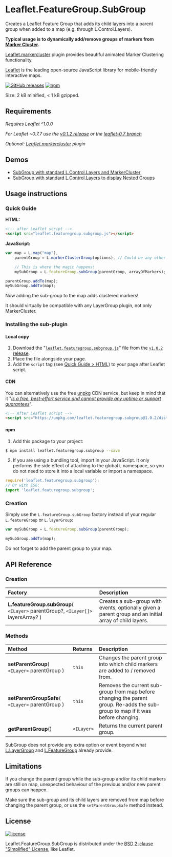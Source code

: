 <!-- ##########################################################################
NOTE TO CONTRIBUTOR:
this README is automatically generated from build/readme.template.md.
Should you need to modify the README, please make your modifications on
the template file.
########################################################################### -->

# Leaflet.FeatureGroup.SubGroup
Creates a Leaflet Feature Group that adds its child layers into a parent group
when added to a map (e.g. through L.Control.Layers).

**Typical usage is to dynamically add/remove groups of markers from
[Marker Cluster](https://github.com/Leaflet/Leaflet.markercluster).**

[Leaflet.markercluster](https://github.com/Leaflet/Leaflet.markercluster) plugin
provides beautiful animated Marker Clustering functionality.

[Leaflet](http://leafletjs.com/) is the leading open-source JavaScript library
for mobile-friendly interactive maps.

[![GitHub releases](https://img.shields.io/github/release/ghybs/leaflet.featuregroup.subgroup.svg?label=GitHub)](https://github.com/ghybs/Leaflet.FeatureGroup.SubGroup/releases)
[![npm](https://img.shields.io/npm/v/leaflet.featuregroup.subgroup.svg)](https://www.npmjs.com/package/leaflet.featuregroup.subgroup)

Size: 2 kB minified, < 1 kB gzipped.



## Requirements
*Requires Leaflet ^1.0.0*

*For Leaflet ~0.7.7 use the [v0.1.2 release](https://github.com/ghybs/Leaflet.FeatureGroup.SubGroup/releases/tag/v0.1.2) or the [leaflet-0.7 branch](https://github.com/ghybs/Leaflet.FeatureGroup.SubGroup/tree/leaflet-0.7)*

*Optional: [Leaflet.markercluster](https://github.com/Leaflet/Leaflet.markercluster) plugin*



## Demos
- [SubGroup with standard L.Control.Layers and MarkerCluster](https://ghybs.github.io/Leaflet.FeatureGroup.SubGroup/examples/subGroup-markercluster-controlLayers-realworld.388.html)
- [SubGroup with standard L.Control.Layers to display Nested Groups](https://ghybs.github.io/Leaflet.FeatureGroup.SubGroup/examples/subGroup-controlLayers-nestedGroups.html)



## Usage instructions

### Quick Guide
**HTML:**
```html
<!-- after Leaflet script -->
<script src="leaflet.featuregroup.subgroup.js"></script>
```

**JavaScript:**
```javascript
var map = L.map("map"),
    parentGroup = L.markerClusterGroup(options), // Could be any other Layer Group type.

    // This is where the magic happens!
    mySubGroup = L.featureGroup.subGroup(parentGroup, arrayOfMarkers);

parentGroup.addTo(map);
mySubGroup.addTo(map);
```

Now adding the sub-group to the map adds clustered markers!

It should virtually be compatible with any LayerGroup plugin, not only MarkerCluster.


### Installing the sub-plugin

#### Local copy
1. Download the "<a href="https://github.com/ghybs/Leaflet.FeatureGroup.SubGroup/releases/download/v1.0.2/leaflet.featuregroup.subgroup.js">`leaflet.featuregroup.subgroup.js`</a>" file from the [`v1.0.2` release](https://github.com/ghybs/Leaflet.FeatureGroup.SubGroup/releases/tag/v1.0.2).
2. Place the file alongside your page.
3. Add the `script` tag (see [Quick Guide > HTML](#quick-guide)) to your page after Leaflet script.

#### CDN
You can alternatively use the free [unpkg](https://unpkg.com) CDN service, but keep in mind that it "[_is a free, best-effort service and cannot provide any uptime or support guarantees_](https://unpkg.com/#/about)".

```html
<!-- After Leaflet script -->
<script src="https://unpkg.com/leaflet.featuregroup.subgroup@1.0.2/dist/leaflet.featuregroup.subgroup.js"></script>
```

#### npm
1. Add this package to your project:
```bash
$ npm install leaflet.featuregroup.subgroup --save
```
2. If you are using a bundling tool, import in your JavaScript.
It only performs the side effect of attaching to the global `L` namespace,
so you do not need to store it into a local variable or import a namespace.
```javascript
require('leaflet.featuregroup.subgroup');
// Or with ES6:
import 'leaflet.featuregroup.subgroup';
```

### Creation
Simply use the `L.featureGroup.subGroup` factory instead of your regular `L.featureGroup` or `L.layerGroup`:

```javascript
var mySubGroup = L.featureGroup.subGroup(parentGroup);

mySubGroup.addTo(map);
```

Do not forget to add the parent group to your map.



## API Reference

### Creation
| Factory | Description |
| :------ | :---------- |
| **L.featureGroup.subGroup**( `<ILayer>` parentGroup?, `<ILayer[]>` layersArray? ) | Creates a sub-group with events, optionally given a parent group and an initial array of child layers. |


### Methods
| Method  | Returns  | Description |
| :------ | :------- | :---------- |
| **setParentGroup**( `<ILayer>` parentGroup ) | `this` | Changes the parent group into which child markers are added to / removed from. |
| **setParentGroupSafe**( `<ILayer>` parentGroup ) | `this` | Removes the current sub-group from map before changing the parent group. Re-adds the sub-group to map if it was before changing. |
| **getParentGroup**() | `<ILayer>` | Returns the current parent group. |

SubGroup does not provide any extra option or event beyond what
[L.LayerGroup](http://leafletjs.com/reference.html#layergroup) and
[L.FeatureGroup](http://leafletjs.com/reference.html#featuregroup) already provide.


## Limitations
If you change the parent group while the sub-group and/or its child markers are still on map, unexpected behaviour of the previous and/or new parent groups can happen.

Make sure the sub-group and its child layers are removed from map before changing the parent group, or use the `setParentGroupSafe` method instead.



## License
[![license](https://img.shields.io/github/license/ghybs/leaflet.featuregroup.subgroup.svg)](LICENSE)

Leaflet.FeatureGroup.SubGroup is distributed under the [BSD 2-clause "Simplified" License](http://choosealicense.com/licenses/bsd-2-clause/), like Leaflet.
